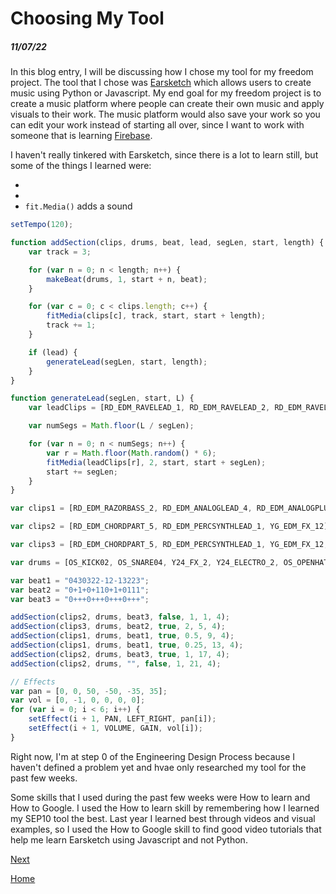 # Choosing My Tool
##### 11/07/22

In this blog entry, I will be discussing how I chose my tool for my freedom project. The tool that I chose was [Earsketch](https://earsketch.gatech.edu/landing/#/learn) which allows users to create music using Python or Javascript. My end goal for my freedom project is to create a music platform where people can create their own music and apply visuals to their work. The music platform would also save your work so you can edit your work instead of starting all over, since I want to work with someone that is learning [Firebase](https://firebase.google.com/).

I haven't really tinkered with Earsketch, since there is a lot to learn still, but some of the things I learned were:

*
*
* `fit.Media()` adds a sound

```js
setTempo(120);

function addSection(clips, drums, beat, lead, segLen, start, length) {
    var track = 3;

    for (var n = 0; n < length; n++) {
        makeBeat(drums, 1, start + n, beat);
    }

    for (var c = 0; c < clips.length; c++) {
        fitMedia(clips[c], track, start, start + length);
        track += 1;
    }

    if (lead) {
        generateLead(segLen, start, length);
    }
}

function generateLead(segLen, start, L) {
    var leadClips = [RD_EDM_RAVELEAD_1, RD_EDM_RAVELEAD_2, RD_EDM_RAVELEAD_3, RD_EDM_RAVELEAD_4, RD_EDM_RAVELEAD_5, RD_EDM_RAVELEAD_6];

    var numSegs = Math.floor(L / segLen);

    for (var n = 0; n < numSegs; n++) {
        var r = Math.floor(Math.random() * 6);
        fitMedia(leadClips[r], 2, start, start + segLen);
        start += segLen;
    }
}

var clips1 = [RD_EDM_RAZORBASS_2, RD_EDM_ANALOGLEAD_4, RD_EDM_ANALOGPLUCK_2];

var clips2 = [RD_EDM_CHORDPART_5, RD_EDM_PERCSYNTHLEAD_1, YG_EDM_FX_12];

var clips3 = [RD_EDM_CHORDPART_5, RD_EDM_PERCSYNTHLEAD_1, YG_EDM_FX_12, RD_EDM_SFX_RISER_1];

var drums = [OS_KICK02, OS_SNARE04, Y24_FX_2, Y24_ELECTRO_2, OS_OPENHAT05];

var beat1 = "0430322-12-13223";
var beat2 = "0+1+0+110+1+0111";
var beat3 = "0+++0+++0+++0+++";

addSection(clips2, drums, beat3, false, 1, 1, 4);
addSection(clips3, drums, beat2, true, 2, 5, 4);
addSection(clips1, drums, beat1, true, 0.5, 9, 4);
addSection(clips1, drums, beat1, true, 0.25, 13, 4);
addSection(clips2, drums, beat3, true, 1, 17, 4);
addSection(clips2, drums, "", false, 1, 21, 4);

// Effects
var pan = [0, 0, 50, -50, -35, 35];
var vol = [0, -1, 0, 0, 0, 0];
for (var i = 0; i < 6; i++) {
    setEffect(i + 1, PAN, LEFT_RIGHT, pan[i]);
    setEffect(i + 1, VOLUME, GAIN, vol[i]);
}
```

Right now, I'm at step 0 of the Engineering Design Process because I haven't defined a problem yet and hvae only researched my tool for the past few weeks.

Some skills that I used during the past few weeks were How to learn and How to Google. I used the How to learn skill by remembering how I learned my SEP10 tool the best. Last year I learned best through videos and visual examples, so I used the How to Google skill to find good video tutorials that help me learn Earsketch using Javascript and not Python.

[Next](entry02.md)

[Home](../README.md)
